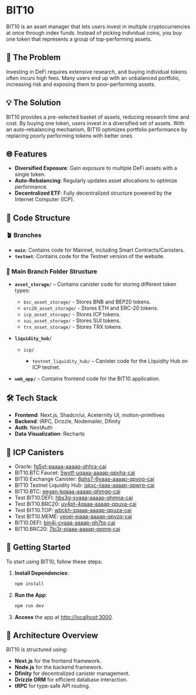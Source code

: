 # BIT10

BIT10 is an asset manager that lets users invest in multiple cryptocurrencies at once through index funds. Instead of picking individual coins, you buy one token that represents a group of top-performing assets.

## 🚀 The Problem

Investing in DeFi requires extensive research, and buying individual tokens often incurs high fees. Many users end up with an unbalanced portfolio, increasing risk and exposing them to poor-performing assets.

## 💡 The Solution

BIT10 provides a pre-selected basket of assets, reducing research time and cost. By buying one token, users invest in a diversified set of assets. With an auto-rebalancing mechanism, BIT10 optimizes portfolio performance by replacing poorly performing tokens with better ones.

## 🌐 Features

- **Diversified Exposure**: Gain exposure to multiple DeFi assets with a single token.
- **Auto-Rebalancing**: Regularly updates asset allocations to optimize performance.
- **Decentralized ETF**: Fully decentralized structure powered by the Internet Computer (ICP).

## 📂 Code Structure

### 🪴 Branches

* **`main`**: Contains code for Mainnet, including Smart Contracts/Canisters.
* **`testnet`**: Contains code for the Testnet version of the website.

### 🌲 Main Branch Folder Structure

* **`asset_storage/`** – Contains canister code for storing different token types:

  * `bsc_asset_storage/` - Stores BNB and BEP20 tokens.
  * `erc20_asset_storage/` - Stores ETH and ERC-20 tokens.
  * `icp_asset_storage/` - Stores ICP tokens.
  * `sui_asset_storage/` - Stores SUI tokens.
  * `trx_asset_storage/` - Stores TRX tokens.

* **`liquidity_hub/`**

  * `icp/`

    * `testnet_liquidity_hub/` – Canister code for the Liquidity Hub on ICP testnet.

* **`web_app/`** – Contains frontend code for the BIT10 application.


## 🛠 Tech Stack

- **Frontend**: Next.js, Shadcn/ui, Aceternity UI, motion-primitives
- **Backend**: tRPC, Drizzle, Nodemailer, Dfinity
- **Auth**: NextAuth
- **Data Visualization**: Recharts

## 🔗 ICP Canisters

- Oracle: [fg5vt-paaaa-aaaap-qhhra-cai](https://a4gq6-oaaaa-aaaab-qaa4q-cai.raw.icp0.io/?id=fg5vt-paaaa-aaaap-qhhra-cai)
- BIT10.BTC Faucet: [5wxtf-uqaaa-aaaap-qpvha-cai](https://a4gq6-oaaaa-aaaab-qaa4q-cai.raw.icp0.io/?id=5wxtf-uqaaa-aaaap-qpvha-cai)
- BIT10 Exchange Canister: [6phs7-6yaaa-aaaap-qpvoq-cai](https://a4gq6-oaaaa-aaaab-qaa4q-cai.raw.icp0.io/?id=6phs7-6yaaa-aaaap-qpvoq-cai)
- BIT10 Testnet Liquidity Hub: [jskxc-iiaaa-aaaap-qpwrq-cai](https://a4gq6-oaaaa-aaaab-qaa4q-cai.raw.icp0.io/?id=jskxc-iiaaa-aaaap-qpwrq-cai)
- BIT10.BTC: [eegan-kqaaa-aaaap-qhmgq-cai](https://a4gq6-oaaaa-aaaab-qaa4q-cai.raw.icp0.io/?id=eegan-kqaaa-aaaap-qhmgq-cai)
- Test BIT10.DEFI: [hbs3g-xyaaa-aaaap-qhmna-cai](https://a4gq6-oaaaa-aaaab-qaa4q-cai.raw.icp0.io/?id=hbs3g-xyaaa-aaaap-qhmna-cai)
- Test BIT10.BRC20: [uv4pt-4qaaa-aaaap-qpuxa-cai](https://a4gq6-oaaaa-aaaab-qaa4q-cai.raw.icp0.io/?id=uv4pt-4qaaa-aaaap-qpuxa-cai)
- Test BIT10.TOP: [wbckh-zqaaa-aaaap-qpuza-cai](https://a4gq6-oaaaa-aaaab-qaa4q-cai.raw.icp0.io/?id=wbckh-zqaaa-aaaap-qpuza-cai)
- Test BIT10.MEME: [yeoei-eiaaa-aaaap-qpvzq-cai](https://a4gq6-oaaaa-aaaab-qaa4q-cai.raw.icp0.io/?id=yeoei-eiaaa-aaaap-qpvzq-cai)
- BIT10.DEFI: [bin4j-cyaaa-aaaap-qh7tq-cai](https://a4gq6-oaaaa-aaaab-qaa4q-cai.raw.icp0.io/?id=bin4j-cyaaa-aaaap-qh7tq-cai)
- BIT10.BRC20: [7bi3r-piaaa-aaaap-qpnrq-cai](https://a4gq6-oaaaa-aaaab-qaa4q-cai.raw.icp0.io/?id=7bi3r-piaaa-aaaap-qpnrq-cai)

## 🏁 Getting Started

To start using BIT10, follow these steps:

1. **Install Dependencies**:
    ```bash
    npm install
    ```

2. **Run the App**:
    ```bash
    npm run dev
    ```

3. **Access** the app at [http://localhost:3000](http://localhost:3000).

## 📐 Architecture Overview

BIT10 is structured using:

- **Next.js** for the frontend framework.
- **Node.js** for the backend framework.
- **Dfinity** for decentralized canister management.
- **Drizzle ORM** for efficient database interaction.
- **tRPC** for type-safe API routing.
